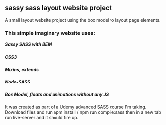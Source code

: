 ## sassy sass layout website project
A small layout website project using the box model to layout page elements.

### This simple imaginary website uses:
##### Sassy SASS with BEM
##### CSS3
##### Mixins, extends
##### Node-SASS
##### Box Model, floats and animations without any JS

It was created as part of a Udemy advanced SASS course I'm taking. Download files and run npm install / npm run compile:sass then in a new tab run live-server and it should fire up.
